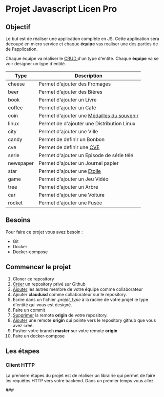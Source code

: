 # Projet Javascript Licen Pro

## Objectif

Le but est de réaliser une application complète en JS. Cette application sera decoupé en micro service et chaque **équipe** vas realiser une des parties de de l'application.

Chaque équipe va réaliser le [CRUD ](https://fr.wikipedia.org/wiki/CRUD) d'un type d'entité. Chaque **équipe** va se voir designer un type d'entité.

| Type | Description |
|-------|-------------|
| cheese | Permet d'ajouter des Fromages |
| beer | Permet d'ajouter des Bières |
| book | Permet d'ajouter un Livre |
| coffee | Permet d'ajouter un Café |
| coin | Permet d'ajouter une [Médailles du souvenir](https://www.monnaiedeparis.fr/fr/boutique/medailles-souvenirs) |
| linux | Permet de d'ajouter une Distribution Linux |
| city | Permet d'ajouter une Ville |
| candy | Permet de definir un Bonbon |
| cve | Permet de definir une [CVE](https://fr.wikipedia.org/wiki/Common_Vulnerabilities_and_Exposures) |
| serie | Permet d'ajouter un Episode de série télé |
| newspaper | Permet d'ajouter un Journal papier |
| star | Permet d'ajouter une [Etoile](https://fr.wikipedia.org/wiki/%C3%89toile) |
| game | Permet d'ajouter un Jeu Vidéo |
| tree | Permet d'ajouter un Arbre |
| car | Permet d'ajouter une Voiture |
| rocket | Permet d'ajouter une Fusée |

## Besoins

Pour faire ce projet vous avez besoin : 
* Git
* Docker
* Docker-compose

## Commencer le projet

1) Cloner ce repository
2) [Créer](https://help.github.com/en/github/getting-started-with-github/create-a-repo) un repository privé sur Github
3) [Ajouter](https://help.github.com/en/github/setting-up-and-managing-your-github-user-account/inviting-collaborators-to-a-personal-repository) les autres membre de votre équipe comme collaborateur
4) Ajouter **claudusd** comme collaborateur sur le repository.
5) Ecrire dans un fichier *.projet_type* à la racine de votre projet le type d'entité qui vous est designé.
6) Faire un commit
7) [Supprimer](https://help.github.com/en/github/using-git/removing-a-remote) la remote **origin** de votre repository.
8) [Ajouter](https://help.github.com/en/github/using-git/adding-a-remote) une remote **origin** qui pointe vers le repository github que vous avez créé.
9) Pusher votre branch **master** sur votre remote **origin**
10) Faire un docker-compose 

## Les étapes 

### Client HTTP

La première étapes du projet est de réaliser un librairie qui permet de faire les requêtes HTTP vers votre backend. Dans un premier temps vous allez 

### 